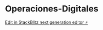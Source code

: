 # Operaciones-Digitales

[Edit in StackBlitz next generation editor ⚡️](https://stackblitz.com/~/github.com/Adalberth1945/Operaciones-Digitales)